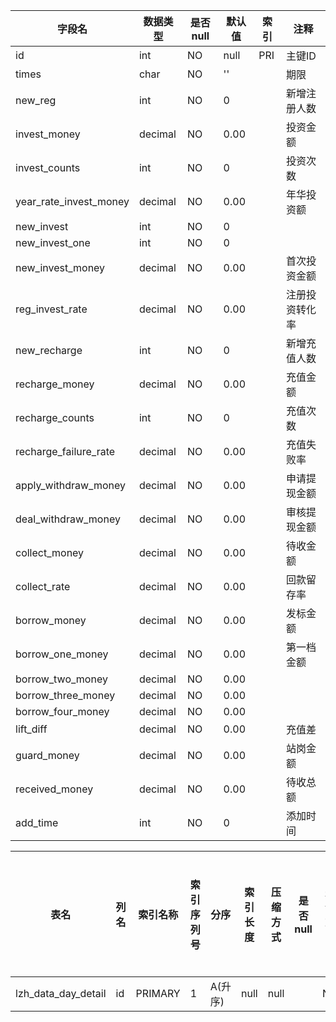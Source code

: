 |字段名|数据类型|是否null|默认值|索引|注释|
|------|--------|--------|------|----|----|
|id|int|NO|null|PRI|主键ID|
|times|char|NO|''||期限|
|new_reg|int|NO|0||新增注册人数|
|invest_money|decimal|NO|0.00||投资金额|
|invest_counts|int|NO|0||投资次数|
|year_rate_invest_money|decimal|NO|0.00||年华投资额|
|new_invest|int|NO|0|||
|new_invest_one|int|NO|0|||
|new_invest_money|decimal|NO|0.00||首次投资金额|
|reg_invest_rate|decimal|NO|0.00||注册投资转化率|
|new_recharge|int|NO|0||新增充值人数|
|recharge_money|decimal|NO|0.00||充值金额|
|recharge_counts|int|NO|0||充值次数|
|recharge_failure_rate|decimal|NO|0.00||充值失败率|
|apply_withdraw_money|decimal|NO|0.00||申请提现金额|
|deal_withdraw_money|decimal|NO|0.00||审核提现金额|
|collect_money|decimal|NO|0.00||待收金额|
|collect_rate|decimal|NO|0.00||回款留存率|
|borrow_money|decimal|NO|0.00||发标金额|
|borrow_one_money|decimal|NO|0.00||第一档金额|
|borrow_two_money|decimal|NO|0.00|||
|borrow_three_money|decimal|NO|0.00|||
|borrow_four_money|decimal|NO|0.00|||
|lift_diff|decimal|NO|0.00||充值差|
|guard_money|decimal|NO|0.00||站岗金额|
|received_money|decimal|NO|0.00||待收总额|
|add_time|int|NO|0||添加时间|



|表名|列名|索引名称|索引序列号|分序|索引长度|压缩方式|是否null|是否重复|唯一值数目估计值|索引方法|列中描述索引信息|索引注释|
|----|----|--------|----------|----|--------|--------|--------|--------|----------------|--------|----------------|--------|
|lzh_data_day_detail|id|PRIMARY|1|A(升序)|null|null||NO|136|BTREE|||
